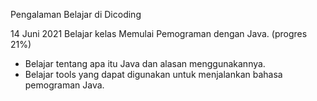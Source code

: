 Pengalaman Belajar di Dicoding

14 Juni 2021
Belajar kelas Memulai Pemograman dengan Java. (progres 21%)
* Belajar tentang apa itu Java dan alasan menggunakannya.
* Belajar tools yang dapat digunakan untuk menjalankan bahasa pemograman Java.

